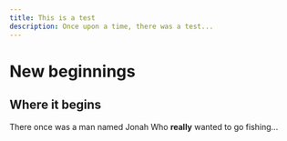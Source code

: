 ```yaml
---
title: This is a test
description: Once upon a time, there was a test...
---
```


# New beginnings

## Where it begins
There once was a man named Jonah
Who __really__ wanted to go fishing...
